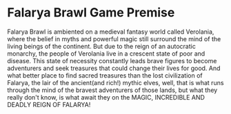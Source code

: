 # Falarya Brawl Game Premise

Falarya Brawl is ambiented on a medieval fantasy world called Verolania, where the belief in myths and powerful magic still surround the mind of the living beings of the continent.
But due to the reign of an autocratic monarchy, the people of Verolania live in a crescent state of poor and disease. This state of necessity constantly leads brave figures to become adventurers and seek treasures that could change their lives for good.
And what better place to find sacred treasures than the lost civilization of Falarya, the lair of the ancient(and rich!) mythic elves, well, that is what runs through the mind of the bravest adventurers of those lands, but what they really don't know, is what await they on the MAGIC, INCREDIBLE AND DEADLY REIGN OF FALARYA! 
